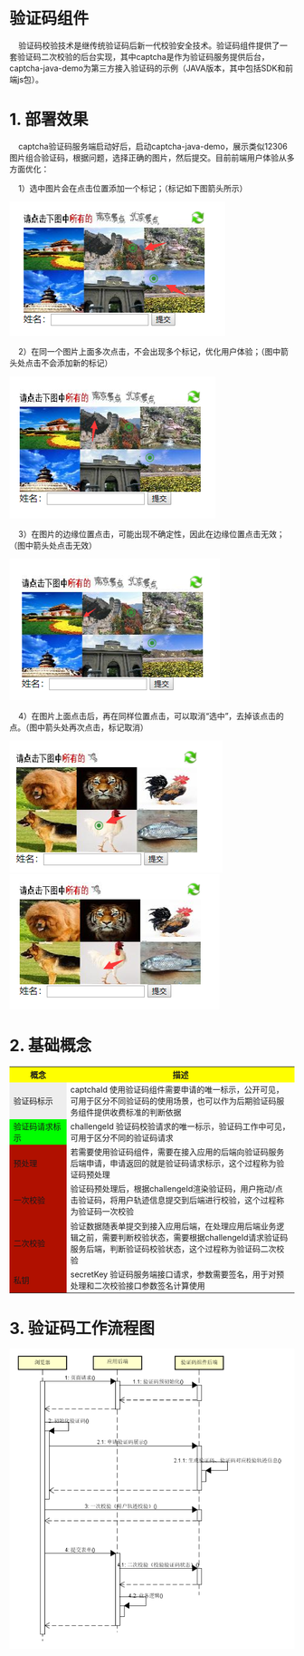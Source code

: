 验证码组件
=================
&nbsp;&nbsp;&nbsp;&nbsp;验证码校验技术是继传统验证码后新一代校验安全技术。验证码组件提供了一套验证码二次校验的后台实现，其中captcha是作为验证码服务提供后台，captcha-java-demo为第三方接入验证码的示例（JAVA版本，其中包括SDK和前端js包）。

# 1. 部署效果

&nbsp;&nbsp;&nbsp;&nbsp;captcha验证码服务端启动好后，启动captcha-java-demo，展示类似12306图片组合验证码，根据问题，选择正确的图片，然后提交。目前前端用户体验从多方面优化：

&nbsp;&nbsp;&nbsp;&nbsp;1）选中图片会在点击位置添加一个标记；（标记如下图箭头所示）

![](static/选中图片.png)

&nbsp;&nbsp;&nbsp;&nbsp;2）在同一个图片上面多次点击，不会出现多个标记，优化用户体验；（图中箭头处点击不会添加新的标记）

![](static/同一张图片重复点击无效.png)

&nbsp;&nbsp;&nbsp;&nbsp;3）在图片的边缘位置点击，可能出现不确定性，因此在边缘位置点击无效；（图中箭头处点击无效）

![](static/边缘位置点击无效.png)

&nbsp;&nbsp;&nbsp;&nbsp;4）在图片上面点击后，再在同样位置点击，可以取消“选中”，去掉该点击的点。（图中箭头处再次点击，标记取消）

![](static/重复点击前.png) &nbsp;&nbsp;&nbsp; ![](static/重复点击后.png)

# 2. 基础概念

<table>
  <tr>
    <th width=20%, bgcolor=yellow >概念</th>
    <th width=80%, bgcolor=yellow>描述</th>
  </tr>
  <tr>
    <td bgcolor=#eeeeee> 验证码标示 </td>
    <td> captchaId
         使用验证码组件需要申请的唯一标示，公开可见，可用于区分不同验证码的使用场景，也可以作为后期验证码服务组件提供收费标准的判断依据
 </td>
  </tr>
  <tr>
    <td bgcolor=#00FF00> 验证码请求标示 </td>
    <td> challengeId
         验证码校验请求的唯一标示，验证码工作中可见，可用于区分不同的验证码请求
 </td>
  </tr>
  <tr>
    <td bgcolor=rgb(0,10,0)> 预处理 </td>
    <td>  若需要使用验证码组件，需要在接入应用的后端向验证码服务后端申请，申请返回的就是验证码请求标示，这个过程称为验证码预处理 </td>
  </tr>
  <tr>
      <td bgcolor=rgb(0,10,0)> 一次校验 </td>
      <td>  验证码预处理后，根据challengeId渲染验证码，用户拖动/点击验证码，将用户轨迹信息提交到后端进行校验，这个过程称为验证码一次校验</td>
    </tr>
 <tr>
      <td bgcolor=rgb(0,10,0)> 二次校验 </td>
      <td> 验证数据随表单提交到接入应用后端，在处理应用后端业务逻辑之前，需要判断校验状态，需要根据challengeId请求验证码服务后端，判断验证码校验状态，这个过程称为验证码二次校验</td>
    </tr>
 <tr>
      <td bgcolor=rgb(0,10,0)> 私钥 </td>
      <td> secretKey
           验证码服务端接口请求，参数需要签名，用于对预处理和二次校验接口参数签名计算使用
</td>
    </tr>
</table>

# 3. 验证码工作流程图

![](static/验证码工作时序.png)

